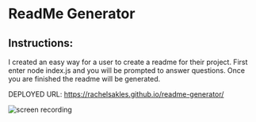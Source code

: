 # ReadMe Generator 
## Instructions: 
I created an easy way for a user to create a readme for their project. First enter node index.js and you will be prompted to answer questions. Once you are finished the readme will be generated. 

DEPLOYED URL: https://rachelsakles.github.io/readme-generator/

![screen recording](assets/readmegenerator.gif)
